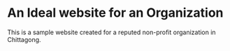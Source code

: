 # An Ideal website for an Organization
 This is a sample website created for a reputed non-profit organization in Chittagong.
